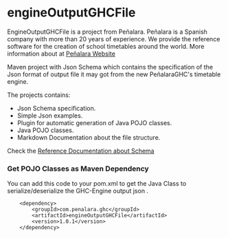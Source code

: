 # engineOutputGHCFile


EngineOutputGHCFile is a project from Peñalara.  Peñalara is a Spanish company with more than 20 years of experience. We provide the reference software for the creation of school timetables around the world. More information about at [Peñalara Website](https://www.penalara.com)

Maven project with Json Schema which contains the specification of the Json format of output file it may got from the new PeñalaraGHC's timetable engine.

The projects contains:

 - Json Schema specification.
 - Simple Json examples.
 - Plugin for automatic generation of Java POJO classes.
 - Java POJO classes.
 - Markdown Documentation about the file structure.



Check the [Reference Documentation about Schema](schema-doc/README.md)



### Get POJO Classes as Maven Dependency

You can add this code to your pom.xml to get the Java Class to serialize/deserialize the GHC-Engine output json .

        <dependency>
        	<groupId>com.penalara.ghc</groupId>
        	<artifactId>engineOutputGHCFile</artifactId>
        	<version>1.0.1</version>
        </dependency>
